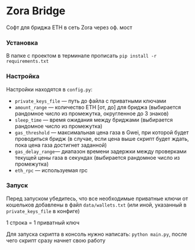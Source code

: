 # Zora Bridge

Софт для бриджа ETH в сеть Zora через оф. мост

### Установка

В папке с проектом в терминале прописать `pip install -r requirements.txt`

### Настройка

Настройки находятся в `config.py`:
* `private_keys_file` — путь до файла с приватными ключами
* `amount_range` — количество ETH [от, до] для бриджа (выбирается рандомное число из промежутка, округленное до 3 знаков)
* `sleep_time` — время ожидания между бриджами (выбирается рандомное число из промежутка)
* `gas_threshold` — максимальная цена газа в Gwei, при которой будет проводиться бридж (в случае, если цена выше скрипт будет ждать, пока цена газа достигнет заданной)
* `gas_delay_range`— диапазон времени задержки между проверками текущей цены газа в секундах (выбирается рандомное число из промежутка)
* `eth_rpc` — используемая rpc

### Запуск

Перед запуском убедитесь, что все необходимые приватные ключи от кошельков добавлены в файл `data/wallets.txt` (или иной, указанный в `private_keys_file` в конфиге)  

1 строка = 1 приватный ключ

Для запуска скрипта в консоль нужно написать: `python main.py`, после чего скрипт сразу начнет свою работу
